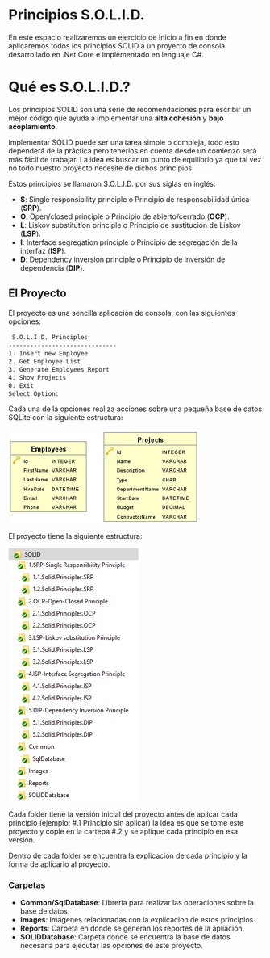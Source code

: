 # Principios S.O.L.I.D.
En este espacio realizaremos un ejercicio de Inicio a fin en donde aplicaremos todos los principios SOLID a un proyecto de consola desarrollado en .Net Core e implementado en lenguaje C#.

# Qué es S.O.L.I.D.?
Los principios SOLID son una serie de recomendaciones para escribir un mejor código que ayuda a implementar una **alta cohesión** y **bajo acoplamiento**.

Implementar SOLID puede ser una tarea simple o compleja, todo esto dependerá de la práctica pero tenerlos en cuenta desde un comienzo será más fácil de trabajar. La idea es buscar un punto de equilibrio ya que tal vez no todo nuestro proyecto necesite de dichos principios.

Estos principios se llamaron S.O.L.I.D. por sus siglas en inglés:

* **S**: Single responsibility principle o Principio de responsabilidad única (**SRP**).
* **O**: Open/closed principle o Principio de abierto/cerrado (**OCP**).
* **L**: Liskov substitution principle o Principio de sustitución de Liskov (**LSP**).
* **I**: Interface segregation principle o Principio de segregación de la interfaz (**ISP**).
* **D**: Dependency inversion principle o Principio de inversión de dependencia (**DIP**).


## El Proyecto
El proyecto es una sencilla aplicación de consola, con las siguientes opciones:

     S.O.L.I.D. Principles
    ------------------------------
    1. Insert new Employee
    2. Get Employee List
    3. Generate Employees Report
    4. Show Projects
    0. Exit
    Select Option:


Cada una de la opciones realiza acciones sobre una pequeña base de datos SQLite con la siguiente estructura:

![Modelo De Datos](https://github.com/Jucer74/BackDevelopment/blob/main/Practices/03.SOLID/Images/SOLIDDB-MER.png)

El proyecto tiene la siguiente estructura:

![Modelo De Datos](https://github.com/Jucer74/BackDevelopment/blob/main/Practices/03.SOLID/Images/Project-Structure.png)

Cada folder tiene la versión inicial del proyecto antes de aplicar cada principio (ejemplo: #.1 Principio sin aplicar) la idea es que se tome este proyecto y copie en la cartepa #.2 y se aplique cada principio en esa versión.

Dentro de cada folder se encuentra la explicación de cada principio y la forma de aplicarlo al proyecto.

### Carpetas
- **Common/SqlDatabase**: Librería para realizar las operaciones sobre la base de datos.
- **Images**: Imagenes relacionadas con la explicacion de estos principios.
- **Reports**: Carpeta en donde se generan los reportes de la apliación.
- **SOLIDDatabase**: Carpeta donde se encuentra la base de datos necesaria para ejecutar las opciones de este proyecto.